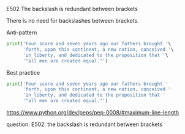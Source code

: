 E502
    The backslash is redundant between brackets

There is no need for backslashes between brackets.

Anti-pattern
```python
print('Four score and seven years ago our fathers brought '\
      'forth, upon this continent, a new nation, conceived '\
      'in liberty, and dedicated to the proposition that '\
      '"all men are created equal."')
```

Best practice
```python
print('Four score and seven years ago our fathers brought '
      'forth, upon this continent, a new nation, conceived '
      'in liberty, and dedicated to the proposition that '
      '"all men are created equal."')
```

https://www.python.org/dev/peps/pep-0008/#maximum-line-length


question: E502: the backslash is redundant between brackets

